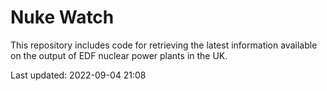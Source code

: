 # Nuke Watch

This repository includes code for retrieving the latest information available on the output of EDF nuclear power plants in the UK.

Last updated: 2022-09-04 21:08